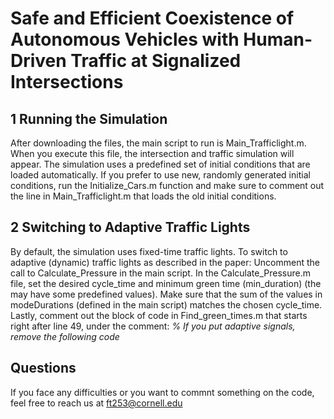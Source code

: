 # Safe and Efficient Coexistence of Autonomous Vehicles with Human-Driven Traffic at Signalized Intersections

 ## 1 Running the Simulation
After downloading the files, the main script to run is Main_Trafficlight.m. When you execute this file, the intersection and traffic simulation will appear.
The simulation uses a predefined set of initial conditions that are loaded automatically. If you prefer to use new, randomly generated initial conditions, run the Initialize_Cars.m function and make sure to comment out the line in Main_Trafficlight.m that loads the old initial conditions.

## 2 Switching to Adaptive Traffic Lights
By default, the simulation uses fixed-time traffic lights.
To switch to adaptive (dynamic) traffic lights as described in the paper:
Uncomment the call to Calculate_Pressure in the main script.
In the Calculate_Pressure.m file, set the desired cycle_time and minimum green time (min_duration) (the may have some predefined values).
Make sure that the sum of the values in modeDurations (defined in the main script) matches the chosen cycle_time.
Lastly, comment out the block of code in Find_green_times.m that starts right after line 49, under the comment:
_% If you put adaptive signals, remove the following code_

## Questions 
If you face any difficulties or you want to commnt something on the code, feel free to reach us at ft253@cornell.edu
